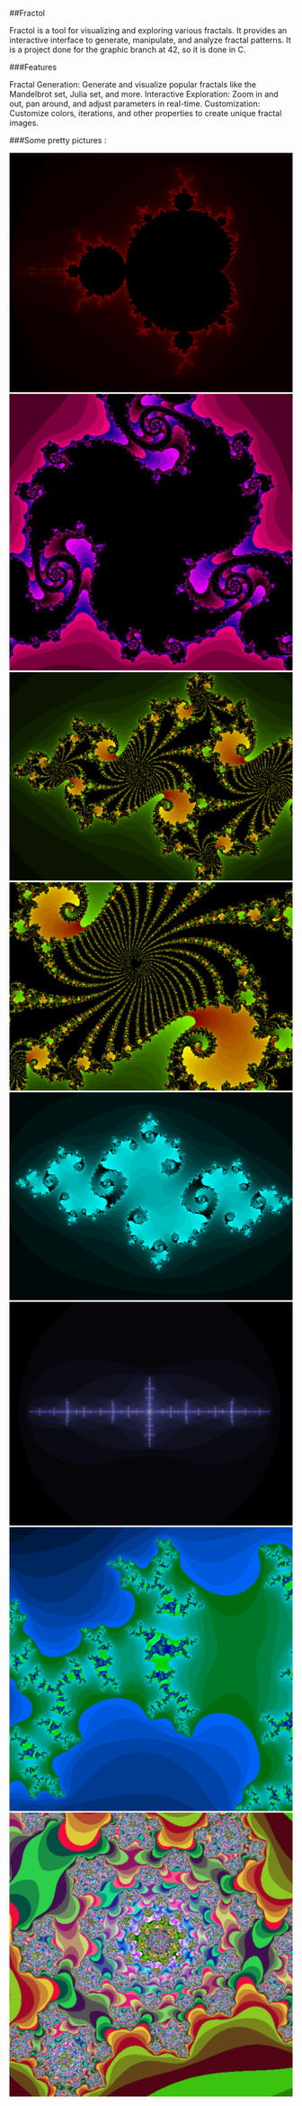 ##Fractol

Fractol is a tool for visualizing and exploring various fractals. It provides an interactive interface to generate, manipulate, and analyze fractal patterns. It is a project done for the graphic branch at 42, so it is done in C.

###Features

Fractal Generation: Generate and visualize popular fractals like the Mandelbrot set, Julia set, and more.
Interactive Exploration: Zoom in and out, pan around, and adjust parameters in real-time.
Customization: Customize colors, iterations, and other properties to create unique fractal images.

###Some pretty pictures :

![fractal](screenshots/1.png)
![fractal](screenshots/2.png)
![fractal](screenshots/3.png)
![fractal](screenshots/4.png)
![fractal](screenshots/5.png)
![fractal](screenshots/6.png)
![fractal](screenshots/7.png)
![fractal](screenshots/8.png)
